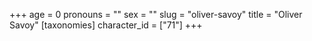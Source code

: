 +++
age = 0
pronouns = ""
sex = ""
slug = "oliver-savoy"
title = "Oliver Savoy"
[taxonomies]
character_id = ["71"]
+++



